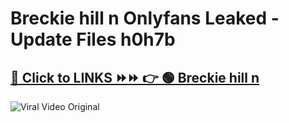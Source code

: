 
 # Breckie hill n Onlyfans Leaked - Update Files h0h7b

## <h2><a href="https://clipsfans.com/Breckie_hill_n&ref=git">🔗 Click to LINKS ⏩⏩ 👉 🟢 Breckie hill n </a></h2>

<a href="https://clipsfans.com/Breckie_hill_n&ref=git" rel="nofollow" data-target="animated-image.originalLink"><img src="https://i.ibb.co.com/xMMVF88/686577567.gif" alt="Viral Video Original" style="max-width: 100%; display: inline-block;" data-target="animated-image.originalImage"></a>

